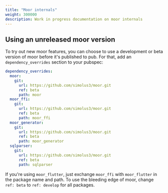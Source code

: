 ```yaml
---
title: "Moor internals"
weight: 300000
description: Work in progress documentation on moor internals
---
```


## Using an unreleased moor version

To try out new moor features, you can choose to use a development or beta version of moor before it's
published to pub. For that, add an `dependency_overrides` section to your pubspec:

```yaml
dependency_overrides:
  moor:
    git:
      url: https://github.com/simolus3/moor.git
      ref: beta
      path: moor
  moor_ffi:
    git:
      url: https://github.com/simolus3/moor.git
      ref: beta
      path: moor_ffi
  moor_generator:
    git:
      url: https://github.com/simolus3/moor.git
      ref: beta
      path: moor_generator
  sqlparser:
    git:
      url: https://github.com/simolus3/moor.git
      ref: beta
      path: sqlparser
```

If you're using `moor_flutter`, just exchange `moor_ffi` with `moor_flutter` in the package name
and path. To use the bleeding edge of moor, change `ref: beta` to `ref: develop` for all packages.